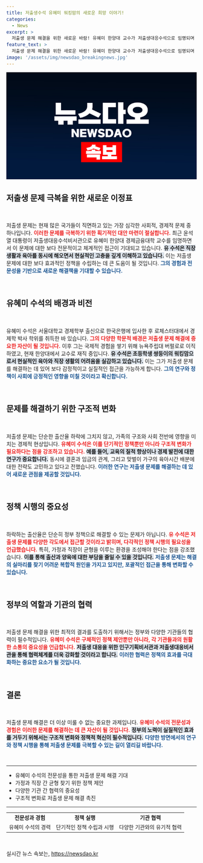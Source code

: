 ```yaml
---
title: 저출생수석 유혜미 워킹맘의 새로운 희망 이야기!
categories:
  - News
excerpt: >
  저출생 문제 해결을 위한 새로운 바람! 유혜미 한양대 교수가 저출생대응수석으로 임명되며 구체적인 정책과 구조적 과제를 제안할 예정입니다. 그녀의 전문성과 경험이 어떻게 변화를 이끌어낼지 기대됩니다.
feature_text: >
  저출생 문제 해결을 위한 새로운 바람! 유혜미 한양대 교수가 저출생대응수석으로 임명되며 구체적인 정책과 구조적 과제를 제안할 예정입니다. 그녀의 전문성과 경험이 어떻게 변화를 이끌어낼지 기대됩니다.
image: '/assets/img/newsdao_breakingnews.jpg'
---
```


<p><img src="/assets/img/newsdao_breakingnews.jpg" alt="firstkoreanews 속보" /></p>

<h2 data-ke-size="size26">저출생 문제 극복을 위한 새로운 이정표</h2>

<p data-ke-size="size16">&nbsp;</p>

<p>저출생 문제는 현재 많은 국가들이 직면하고 있는 가장 심각한 사회적, 경제적 문제 중 하나입니다. <b><span style="color: #ee2323;">이러한 문제를 극복하기 위한 획기적인 대안 마련이 절실합니다.</span></b> 최근 윤석열 대통령이 저출생대응수석비서관으로 유혜미 한양대 경제금융대학 교수를 임명하면서 이 문제에 대한 보다 전문적이고 체계적인 접근이 기대되고 있습니다. <b><span style="background-color: #21538527;">유 수석은 직장생활과 육아를 동시에 해오면서 현실적인 고충을 깊게 이해하고 있습니다.</span></b> 이는 저출생 문제에 대한 보다 효과적인 정책을 수립하는 데 큰 도움이 될 것입니다. <b><span style="color: #1a5490;">그의 경험과 전문성을 기반으로 새로운 해결책을 기대할 수 있습니다.</span></b> </p>

<p data-ke-size="size16">&nbsp;</p>

<h2 data-ke-size="size26">유혜미 수석의 배경과 비전</h2>

<p data-ke-size="size16">&nbsp;</p>

<p>유혜미 수석은 서울대학교 경제학부 출신으로 한국은행에 입사한 후 로체스터대에서 경제학 박사 학위를 취득한 바 있습니다. <b><span style="color: #ee2323;">그의 다양한 학문적 배경은 저출생 문제 해결에 중요한 자산이 될 것입니다.</span></b> 이후 그는 국제적 경험을 쌓기 위해 뉴욕주립대 버펄로로 이직하였고, 현재 한양대에서 교수로 재직 중입니다. <b><span style="background-color: #21538527;">유 수석은 초등학생 쌍둥이의 워킹맘으로서 현실적인 육아와 직장 생활의 어려움을 실감하고 있습니다.</span></b> 이는 그가 저출생 문제를 해결하는 데 있어 보다 감정적이고 실질적인 접근을 가능하게 합니다. <b><span style="color: #1a5490;">그의 연구와 정책이 사회에 긍정적인 영향을 미칠 것이라고 확신합니다.</span></b></p>

<p data-ke-size="size16">&nbsp;</p>

<h2 data-ke-size="size26">문제를 해결하기 위한 구조적 변화</h2>

<p data-ke-size="size16">&nbsp;</p>

<p>저출생 문제는 단순한 출산율 하락에 그치지 않고, 가족의 구조와 사회 전반에 영향을 미치는 경제적 현상입니다. <b><span style="color: #ee2323;">유혜미 수석은 이를 단기적인 정책뿐만 아니라 구조적 변화가 필요하다는 점을 강조하고 있습니다.</span></b> <b><span style="background-color: #21538527;">예를 들어, 교육의 질적 향상이나 경제 발전에 대한 연구가 중요합니다.</span></b> 동시에 결혼과 임금의 관계, 그리고 맞벌이 가구의 육아시간 배분에 대한 전략도 고민하고 있다고 전했습니다. <b><span style="color: #1a5490;">이러한 연구는 저출생 문제를 해결하는 데 있어 새로운 관점을 제공할 것입니다.</span></b></p>

<p data-ke-size="size16">&nbsp;</p>

<h2 data-ke-size="size26">정책 시행의 중요성</h2>

<p data-ke-size="size16">&nbsp;</p>

<p>하락하는 출산율은 단순히 정부 정책으로 해결할 수 있는 문제가 아닙니다. <b><span style="color: #ee2323;">유 수석은 저출생 문제를 다양한 각도에서 접근할 것이라고 밝히며, 다각적인 정책 시행의 필요성을 언급했습니다.</span></b> 특히, 가정과 직장이 균형을 이루는 환경을 조성해야 한다는 점을 강조했습니다. <b><span style="background-color: #21538527;">이를 통해 출산과 양육에 대한 부담을 줄일 수 있을 것입니다.</span></b> <b><span style="color: #1a5490;">저출생 문제는 해결의 실마리를 찾기 어려운 복합적 원인을 가지고 있지만, 포괄적인 접근을 통해 변화할 수 있습니다.</span></b></p>

<p data-ke-size="size16">&nbsp;</p>

<h2 data-ke-size="size26">정부의 역할과 기관의 협력</h2>

<p data-ke-size="size16">&nbsp;</p>

<p>저출생 문제 해결을 위한 최적의 결과를 도출하기 위해서는 정부와 다양한 기관들의 협력이 필수적입니다. <b><span style="color: #ee2323;">유혜미 수석은 구체적인 정책 제안뿐만 아니라, 각 기관들과의 원활한 소통의 중요성을 언급합니다.</span></b> <b><span style="background-color: #21538527;">저출생 대응을 위한 인구기획비서관과 저출생대응비서관을 통해 협력체계를 더욱 강화할 것이라고 합니다.</span></b> <b><span style="color: #1a5490;">이러한 협력은 정책의 효과를 극대화하는 중요한 요소가 될 것입니다.</span></b></p>

<p data-ke-size="size16">&nbsp;</p>

<h2 data-ke-size="size26">결론</h2>

<p data-ke-size="size16">&nbsp;</p>

<p>저출생 문제 해결은 더 이상 미룰 수 없는 중요한 과제입니다. <b><span style="color: #ee2323;">유혜미 수석의 전문성과 경험은 이러한 문제를 해결하는 데 큰 자산이 될 것입니다.</span></b> <b><span style="background-color: #21538527;">정부의 노력이 실질적인 효과를 거두기 위해서는 구조적 변화와 정책적 혁신이 필수적입니다.</span></b> <b><span style="color: #1a5490;">다양한 방면에서의 연구와 정책 시행을 통해 저출생 문제를 극복할 수 있는 길이 열리길 바랍니다.</span></b> </p>

<p data-ke-size="size16">&nbsp;</p>

<hr>

<ul>
  <li>유혜미 수석의 전문성을 통한 저출생 문제 해결 기대</li>
  <li>가정과 직장 간 균형 찾기 위한 정책 제안</li>
  <li>다양한 기관 간 협력의 중요성</li>
  <li>구조적 변화로 저출생 문제 해결 촉진</li>
</ul> 

<hr>

<table style="width: 100%; border-collapse: collapse;">
  <tr>
    <td style="text-align: center; height: 17px;"><b>전문성과 경험</b></td>
    <td style="text-align: center; height: 17px;"><b>정책 실행</b></td>
    <td style="text-align: center; height: 17px;"><b>기관 협력</b></td>
  </tr>
  <tr>
    <td style="text-align: center; height: 17px;">유혜미 수석의 경력</td>
    <td style="text-align: center; height: 17px;">단기적인 정책 수립과 시행</td>
    <td style="text-align: center; height: 17px;">다양한 기관와의 유기적 협력</td>
  </tr>
</table> 

<p data-ke-size="size16">&nbsp;</p>
실시간 뉴스 속보는, <a href="https://newsdao.kr" rel="dofollow">https://newsdao.kr</a>


